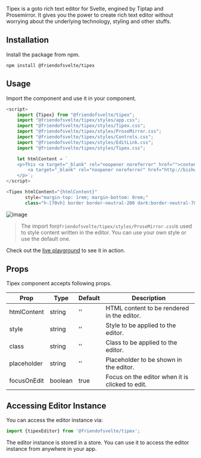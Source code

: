 Tipex is a goto rich text editor for Svelte, engined by Tiptap and Prosemirror. It gives you the power to create rich
text editor without worrying about the underlying technology, styling and other stuffs.

Installation
------------

Install the package from npm.

```shell
npm install @friendofsvelte/tipex
```

Usage
-----

Import the component and use it in your component.

```javascript
<script>
    import {Tipex} from "@friendofsvelte/tipex";
    import "@friendofsvelte/tipex/styles/app.css";
    import "@friendofsvelte/tipex/styles/Tipex.css";
    import "@friendofsvelte/tipex/styles/ProseMirror.css";
    import "@friendofsvelte/tipex/styles/Controls.css";
    import "@friendofsvelte/tipex/styles/EditLink.css";
    import "@friendofsvelte/tipex/styles/Tipex.css";

    let htmlContent = `
    <p>This <a target="_blank" rel="noopener noreferrer" href="">content</a> is written by
        <a target="_blank" rel="noopener noreferrer" href="http://bishwas.net/">Bishwas</a> in 2023.
    </p>`;
</script>

<Tipex htmlContent="{htmlContent}"
       style="margin-top: 1rem; margin-bottom: 0rem;"
       class="h-[70vh] border border-neutral-200 dark:border-neutral-700 w-full"/>
```

![image](https://github.com/friendofsvelte/tipex/assets/42182303/6cc598f8-9cc2-46f9-92e6-39df24653aa5)

> The import for`@friendofsvelte/tipex/styles/ProseMirror.css`is used to style content written in the editor. You can
> use your own style or use the default one.

Check out the [live playground](https://tipex.pages.dev/) to see it in action.

Props
-----

Tipex component accepts following props.

| Prop        | Type    | Default | Description                                     |
|-------------|---------|---------|-------------------------------------------------|
| htmlContent | string  | ''      | HTML content to be rendered in the editor.      |
| style       | string  | ''      | Style to be applied to the editor.              |
| class       | string  | ''      | Class to be applied to the editor.              |
| placeholder | string  | ''      | Placeholder to be shown in the editor.          |
| focusOnEdit | boolean | true    | Focus on the editor when it is clicked to edit. |

Accessing Editor Instance
-------------------------

You can access the editor instance via:

```javascript
import {tipexEditor} from '@friendofsvelte/tipex';
```

The editor instance is stored in a store. You can use it to access the editor instance from anywhere in your app.
